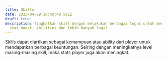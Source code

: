 ```yaml
---
title: Skills
date: 2023-04-29T16:43:48.581Z
draft: true
description: Tingkatkan skill dengan melakukan berbagai tugas untuk mendapatkan
  stat boost, abilities dan lebih banyak lagi!
---
```

Skills dapat diartikan sebagai kemampuan atau ability dari player untuk mendapatkan berbagai keuntungan. Seiring dengan meningkatnya level masing-masing skill, maka stats player juga akan meningkat.